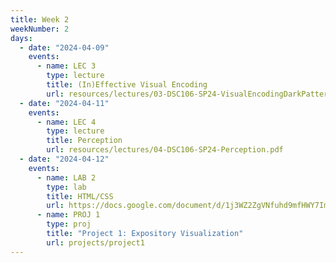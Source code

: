```yaml
---
title: Week 2
weekNumber: 2
days:
  - date: "2024-04-09"
    events:
      - name: LEC 3
        type: lecture
        title: (In)Effective Visual Encoding
        url: resources/lectures/03-DSC106-SP24-VisualEncodingDarkPatterns.pdf
  - date: "2024-04-11"
    events:
      - name: LEC 4
        type: lecture
        title: Perception
        url: resources/lectures/04-DSC106-SP24-Perception.pdf
  - date: "2024-04-12"
    events:
      - name: LAB 2
        type: lab
        title: HTML/CSS
        url: https://docs.google.com/document/d/1j3WZ2ZgVNfuhd9mfHWY7ImfK9-Bo6gAZserP5FyjhCI/edit#heading=h.b1a8kqc66t87
      - name: PROJ 1
        type: proj
        title: "Project 1: Expository Visualization"
        url: projects/project1
---
```


